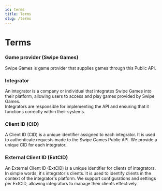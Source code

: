 ```yaml
---
id: terms
title: Terms
slug: /terms
---
```


# Terms

### Game provider (Swipe Games)

Swipe Games is game provider that supplies games through this Public API.

### Integrator

An integrator is a company or individual that integrates Swipe Games into their platform, allowing users to access and play games provided by Swipe Games.  
Integrators are responsible for implementing the API and ensuring that it functions correctly within their systems.

### Client ID (CID)

A Client ID (CID) is a unique identifier assigned to each integrator. It is used to authenticate requests made to the Swipe Games Public API. We provide a unique CID for each integrator.

### External Client ID (ExtCID)

An External Client ID (ExtCID) is a unique identifier for clients of integrators. In simple words, it's integrator's clients. It is used to identify clients in the context of the integrator's platform. We support configurations and settings per ExtCID, allowing integrators to manage their clients effectively.
